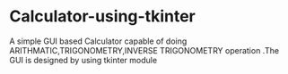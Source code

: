 # Calculator-using-tkinter
A simple GUI based Calculator capable of doing ARITHMATIC,TRIGONOMETRY,INVERSE TRIGONOMETRY operation .The GUI is designed by using tkinter module
